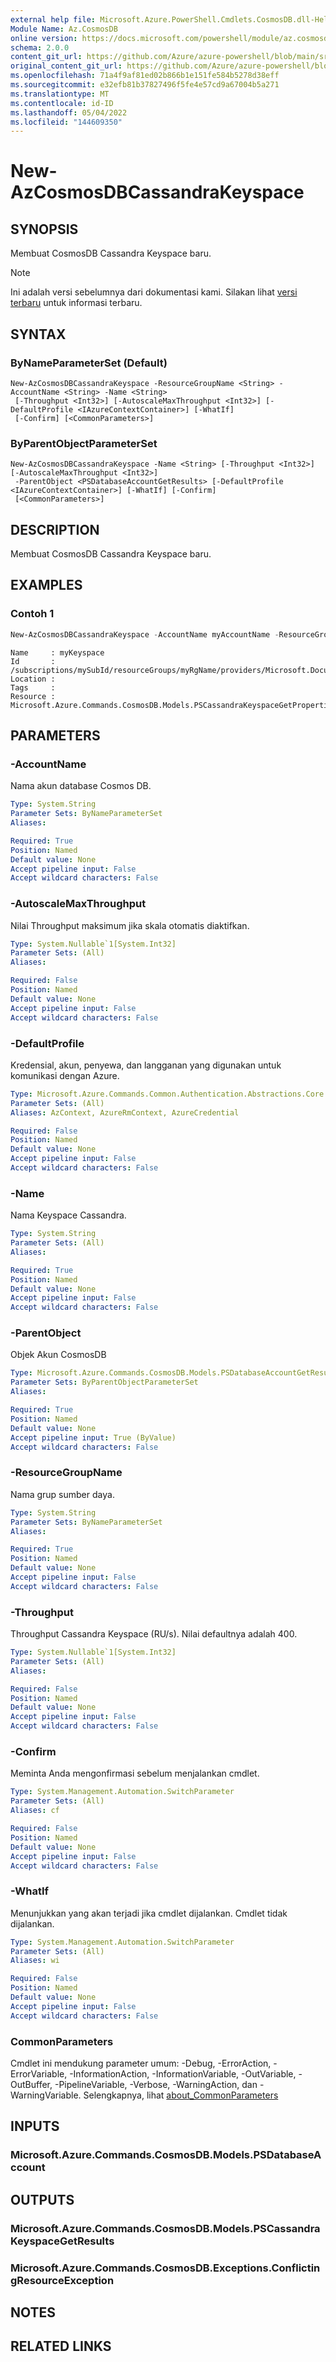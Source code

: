 ```yaml
---
external help file: Microsoft.Azure.PowerShell.Cmdlets.CosmosDB.dll-Help.xml
Module Name: Az.CosmosDB
online version: https://docs.microsoft.com/powershell/module/az.cosmosdb/new-azcosmosdbcassandrakeyspace
schema: 2.0.0
content_git_url: https://github.com/Azure/azure-powershell/blob/main/src/CosmosDB/CosmosDB/help/New-AzCosmosDBCassandraKeyspace.md
original_content_git_url: https://github.com/Azure/azure-powershell/blob/main/src/CosmosDB/CosmosDB/help/New-AzCosmosDBCassandraKeyspace.md
ms.openlocfilehash: 71a4f9af81ed02b866b1e151fe584b5278d38eff
ms.sourcegitcommit: e32efb81b37827496f5fe4e57cd9a67004b5a271
ms.translationtype: MT
ms.contentlocale: id-ID
ms.lasthandoff: 05/04/2022
ms.locfileid: "144609350"
---
```

# New-AzCosmosDBCassandraKeyspace

## SYNOPSIS
Membuat CosmosDB Cassandra Keyspace baru.

> [!NOTE]
>Ini adalah versi sebelumnya dari dokumentasi kami. Silakan lihat [versi terbaru](/powershell/module/az.cosmosdb/new-azcosmosdbcassandrakeyspace) untuk informasi terbaru.

## SYNTAX

### ByNameParameterSet (Default)
```
New-AzCosmosDBCassandraKeyspace -ResourceGroupName <String> -AccountName <String> -Name <String>
 [-Throughput <Int32>] [-AutoscaleMaxThroughput <Int32>] [-DefaultProfile <IAzureContextContainer>] [-WhatIf]
 [-Confirm] [<CommonParameters>]
```

### ByParentObjectParameterSet
```
New-AzCosmosDBCassandraKeyspace -Name <String> [-Throughput <Int32>] [-AutoscaleMaxThroughput <Int32>]
 -ParentObject <PSDatabaseAccountGetResults> [-DefaultProfile <IAzureContextContainer>] [-WhatIf] [-Confirm]
 [<CommonParameters>]
```

## DESCRIPTION
Membuat CosmosDB Cassandra Keyspace baru.

## EXAMPLES

### Contoh 1
```powershell
New-AzCosmosDBCassandraKeyspace -AccountName myAccountName -ResourceGroupName myRgName -Name myKeyspaceName -Throughput 600
```

```output
Name     : myKeyspace
Id       : /subscriptions/mySubId/resourceGroups/myRgName/providers/Microsoft.DocumentDB/databaseAccounts/myAccountName/cassandraKeyspaces/myKeyspaceName
Location :
Tags     :
Resource : Microsoft.Azure.Commands.CosmosDB.Models.PSCassandraKeyspaceGetPropertiesResource
```

## PARAMETERS

### -AccountName
Nama akun database Cosmos DB.

```yaml
Type: System.String
Parameter Sets: ByNameParameterSet
Aliases:

Required: True
Position: Named
Default value: None
Accept pipeline input: False
Accept wildcard characters: False
```

### -AutoscaleMaxThroughput
Nilai Throughput maksimum jika skala otomatis diaktifkan.

```yaml
Type: System.Nullable`1[System.Int32]
Parameter Sets: (All)
Aliases:

Required: False
Position: Named
Default value: None
Accept pipeline input: False
Accept wildcard characters: False
```

### -DefaultProfile
Kredensial, akun, penyewa, dan langganan yang digunakan untuk komunikasi dengan Azure.

```yaml
Type: Microsoft.Azure.Commands.Common.Authentication.Abstractions.Core.IAzureContextContainer
Parameter Sets: (All)
Aliases: AzContext, AzureRmContext, AzureCredential

Required: False
Position: Named
Default value: None
Accept pipeline input: False
Accept wildcard characters: False
```

### -Name
Nama Keyspace Cassandra.

```yaml
Type: System.String
Parameter Sets: (All)
Aliases:

Required: True
Position: Named
Default value: None
Accept pipeline input: False
Accept wildcard characters: False
```

### -ParentObject
Objek Akun CosmosDB

```yaml
Type: Microsoft.Azure.Commands.CosmosDB.Models.PSDatabaseAccountGetResults
Parameter Sets: ByParentObjectParameterSet
Aliases:

Required: True
Position: Named
Default value: None
Accept pipeline input: True (ByValue)
Accept wildcard characters: False
```

### -ResourceGroupName
Nama grup sumber daya.

```yaml
Type: System.String
Parameter Sets: ByNameParameterSet
Aliases:

Required: True
Position: Named
Default value: None
Accept pipeline input: False
Accept wildcard characters: False
```

### -Throughput
Throughput Cassandra Keyspace (RU/s).
Nilai defaultnya adalah 400.

```yaml
Type: System.Nullable`1[System.Int32]
Parameter Sets: (All)
Aliases:

Required: False
Position: Named
Default value: None
Accept pipeline input: False
Accept wildcard characters: False
```

### -Confirm
Meminta Anda mengonfirmasi sebelum menjalankan cmdlet.

```yaml
Type: System.Management.Automation.SwitchParameter
Parameter Sets: (All)
Aliases: cf

Required: False
Position: Named
Default value: None
Accept pipeline input: False
Accept wildcard characters: False
```

### -WhatIf
Menunjukkan yang akan terjadi jika cmdlet dijalankan.
Cmdlet tidak dijalankan.

```yaml
Type: System.Management.Automation.SwitchParameter
Parameter Sets: (All)
Aliases: wi

Required: False
Position: Named
Default value: None
Accept pipeline input: False
Accept wildcard characters: False
```

### CommonParameters
Cmdlet ini mendukung parameter umum: -Debug, -ErrorAction, -ErrorVariable, -InformationAction, -InformationVariable, -OutVariable, -OutBuffer, -PipelineVariable, -Verbose, -WarningAction, dan -WarningVariable. Selengkapnya, lihat [about_CommonParameters](http://go.microsoft.com/fwlink/?LinkID=113216)

## INPUTS

### Microsoft.Azure.Commands.CosmosDB.Models.PSDatabaseAccount

## OUTPUTS

### Microsoft.Azure.Commands.CosmosDB.Models.PSCassandraKeyspaceGetResults

### Microsoft.Azure.Commands.CosmosDB.Exceptions.ConflictingResourceException

## NOTES

## RELATED LINKS
